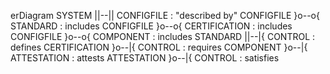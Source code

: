 erDiagram
    SYSTEM ||--|| CONFIGFILE : "described by"
    CONFIGFILE }o--o{ STANDARD : includes
    CONFIGFILE }o--o{ CERTIFICATION : includes
    CONFIGFILE }o--o{ COMPONENT : includes
    STANDARD ||--|{ CONTROL : defines
    CERTIFICATION }o--|{ CONTROL : requires
    COMPONENT }o--|{ ATTESTATION : attests
    ATTESTATION }o--|{ CONTROL : satisfies
